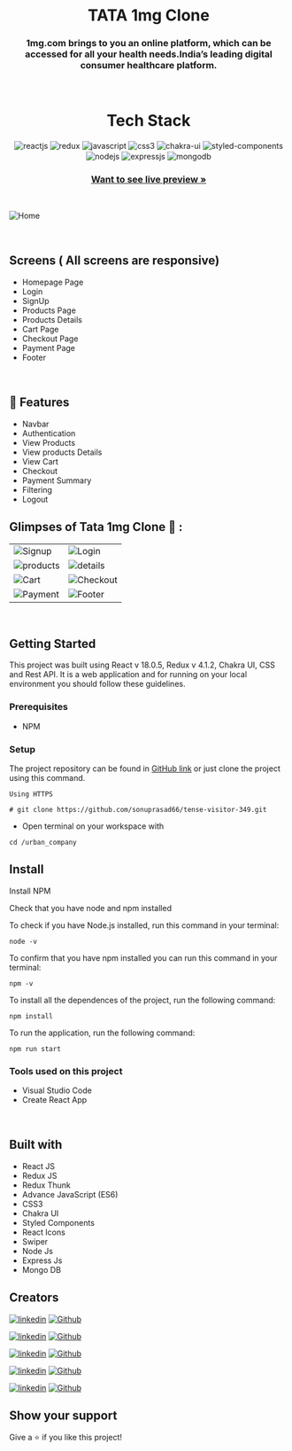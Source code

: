 <h1 align="center">TATA 1mg Clone</h1> 

<h3 align="center">1mg.com brings to you an online platform, which can be accessed for all your health needs.India’s leading digital consumer healthcare platform.</h3>

<br />
<h1 align="center">Tech Stack</h1> 
<p align="center">
   <img src="https://img.shields.io/badge/React-20232A?style=for-the-badge&logo=react&logoColor=61DAFB"  align="center" alt="reactjs" />
   <img src="https://img.shields.io/badge/Redux-593D88?style=for-the-badge&logo=redux&logoColor=white"  align="center" alt="redux" />
   <img src ="https://img.shields.io/badge/javascript-%23323330.svg?style=for-the-badge&logo=javascript&logoColor=%23F7DF1E" align="center" alt="javascript">
   <img src = "https://img.shields.io/badge/css3-%231572B6.svg?style=for-the-badge&logo=css3&logoColor=white" align="center" alt="css3">
   <img src = "https://img.shields.io/badge/chakra ui-%234ED1C5.svg?style=for-the-badge&logo=chakraui&logoColor=white" align="center" alt="chakra-ui"/>
   <img src="https://img.shields.io/badge/styled--components-DB7093?style=for-the-badge&logo=styled-components&logoColor=white" align="center" alt="styled-components"/>
   <img src="https://img.shields.io/badge/Node.js-339933?style=for-the-badge&logo=nodedotjs&logoColor=white" align="center" alt="nodejs" />
   <img src="https://img.shields.io/badge/Express.js-000000?style=for-the-badge&logo=express&logoColor=white" align="center" alt="expressjs"/>
   <img src="https://img.shields.io/badge/MongoDB-4EA94B?style=for-the-badge&logo=mongodb&logoColor=white" align="center" alt="mongodb"/>

</p>

<h3 align="center"><a href="https://tata-1mg-clone-sage.vercel.app/"><strong>Want to see live preview »</strong></a></h3>

<br/>


![Home](https://user-images.githubusercontent.com/101389401/201983169-5fc70a6c-f3ec-4e51-95df-ea3c1e4bf812.png)


<br/>


  ## Screens ( All screens are responsive)
   - Homepage Page
   - Login 
   - SignUp 
   - Products Page
   - Products Details
   - Cart Page
   - Checkout Page
   - Payment Page
   - Footer


<br />

## 🚀 Features

- Navbar
- Authentication 
- View Products 
- View products Details
- View Cart
- Checkout
- Payment Summary
- Filtering
- Logout 


## Glimpses of Tata 1mg Clone 🙈 :









<table>


  <tr>
    <td><img src="https://user-images.githubusercontent.com/101389401/201984087-d266e79b-84c8-409c-b538-f62182fd5366.png" alt="Signup" /></td>
    <td><img src="https://user-images.githubusercontent.com/101389401/201984194-e6f3e47d-adde-4d8d-b743-dd10d1c8eeb7.png" alt="Login" /></td>
  </tr>

  <tr>
    <td><img src="https://user-images.githubusercontent.com/101389401/201984369-e8b96084-4abf-4652-92a9-1544c40b4e8a.png" alt="products" /></td>
    <td><img src="https://user-images.githubusercontent.com/101389401/201984498-3d97bb03-cf7c-4230-90fc-2fabcefb61a1.png"  alt="details" /></td>
  </tr>
   
  <tr>
    <td><img src="https://user-images.githubusercontent.com/101389401/201984745-22351ed1-3cf2-4b45-9fc8-4615ec9399b6.png" alt="Cart" /></td>
    <td><img src="https://user-images.githubusercontent.com/101389401/201984890-5666bca4-9ad7-4695-8ec9-8e9c8d393f2a.png" alt="Checkout" /></td>
  </tr>
  
   <tr>
    <td><img src="https://user-images.githubusercontent.com/101389401/201985051-199b23d8-cf2e-4797-b81a-71677a4f589f.png" alt="Payment" /></td>
    <td><img src="https://user-images.githubusercontent.com/101389401/201985499-c26c5634-d059-4293-b54e-530c5c19e6ad.png" alt="Footer" /></td>
  </tr>
  
</table>


<br/>




## Getting Started

This project was built using React v 18.0.5, Redux v 4.1.2, Chakra UI, CSS and Rest API. It is a web application and for running on your local environment you should follow these guidelines.


### Prerequisites

- NPM 

### Setup


The project repository can be found in [GitHub link](https://github.com/sonuprasad66/tense-visitor-349) or just clone the project using this command. 


```
Using HTTPS

# git clone https://github.com/sonuprasad66/tense-visitor-349.git
```

+ Open terminal on your workspace with

```
cd /urban_company
```


## Install

Install NPM

Check that you have node and npm installed

To check if you have Node.js installed, run this command in your terminal:


```
node -v
```

To confirm that you have npm installed you can run this command in your terminal:


```
npm -v
```


To install all the dependences of the project, run the following command:


```
npm install
```


To run the application, run the following command:

```
npm run start
```


### Tools used on this project

- Visual Studio Code
- Create React App

<br/>




## Built with
- React JS
- Redux JS
- Redux Thunk
- Advance JavaScript (ES6)
- CSS3
- Chakra UI
- Styled Components
- React Icons
- Swiper
- Node Js
- Express Js
- Mongo DB

## Creators


 [![linkedin](https://img.shields.io/badge/sonuprasad66-0077B5?style=for-the-badge&logo=linkedin&logoColor=white)](https://www.linkedin.com/in/sonuprasad66/)
[![Github](https://img.shields.io/badge/sonuprasad66-20232A?style=for-the-badge&logo=Github&logoColor=white)](https://github.com/sonuprasad66/)



[![linkedin](https://img.shields.io/badge/RohitMBelure-0077B5?style=for-the-badge&logo=linkedin&logoColor=white)](https://www.linkedin.com/in/RohitMBelure/)
[![Github](https://img.shields.io/badge/RohitMBelure-20232A?style=for-the-badge&logo=Github&logoColor=white)](https://github.com/RohitMBelure/)



[![linkedin](https://img.shields.io/badge/Paratparshahi-0077B5?style=for-the-badge&logo=linkedin&logoColor=white)](https://www.linkedin.com/in/Paratparshahi/)
[![Github](https://img.shields.io/badge/owii8247-20232A?style=for-the-badge&logo=Github&logoColor=white)](https://github.com/owii8247/)



[![linkedin](https://img.shields.io/badge/RupeshSahu969-0077B5?style=for-the-badge&logo=linkedin&logoColor=white)](https://www.linkedin.com/in/RupeshSahu969/)
[![Github](https://img.shields.io/badge/RupeshSahu969-20232A?style=for-the-badge&logo=Github&logoColor=white)](https://github.com/RupeshSahu969/)


[![linkedin](https://img.shields.io/badge/gov6184-0077B5?style=for-the-badge&logo=linkedin&logoColor=white)](https://www.linkedin.com/in/gov6184/)
[![Github](https://img.shields.io/badge/gov6184-20232A?style=for-the-badge&logo=Github&logoColor=white)](https://github.com/gov6184/)



## Show your support
<p> Give a ⭐️ if you like this project! <p/>
<br/>
